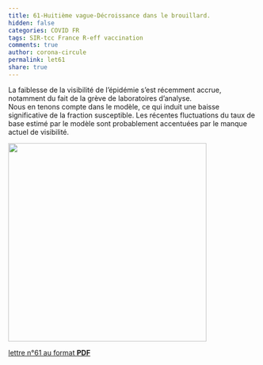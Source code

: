 ```yaml
---
title: 61-Huitième vague-Décroissance dans le brouillard.
hidden: false
categories: COVID FR
tags: SIR-tcc France R-eff vaccination
comments: true
author: corona-circule
permalink: let61
share: true
---
```


<link rel="stylesheet" href="../assets/css/style.css">

La faiblesse de la visibilité de l’épidémie s’est récemment accrue, notamment du fait de la grève de laboratoires d’analyse.<br/>
Nous en tenons compte dans le modèle, ce qui induit une baisse significative de la fraction susceptible. Les récentes fluctuations du taux de base estimé par le modèle sont probablement accentuées par le manque actuel de visibilité.<br/>

<img src='/lettres/images/img-61.png' width='400px'/>

[lettre n°61 au format __PDF__](/lettres/resources/pdf/lettre-61.pdf)

